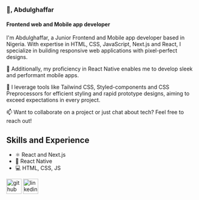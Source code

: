 ### 👋, Abdulghaffar
#### Frontend web and Mobile app developer

I'm Abdulghaffar, a Junior Frontend and Mobile app developer based in Nigeria. With expertise in HTML, CSS, JavaScript, Next.js and React, I specialize in building responsive web applications with pixel-perfect designs.

📱 Additionally, my proficiency in React Native enables me to develop sleek and performant mobile apps.

🎨 I leverage tools like Tailwind CSS, Styled-components and CSS Preprocessors for efficient styling and rapid prototype designs, aiming to exceed expectations in every project.

📫 Want to collaborate on a project or just chat about tech? Feel free to reach out!

## Skills and Experience
* ⚛ React and Next.js
* 📱 React Native
* 💻 HTML, CSS, JS

[<img src='https://cdn.jsdelivr.net/npm/simple-icons@3.0.1/icons/github.svg' alt='github' height='40'>](https://github.com/abdulghaffarIB)  [<img src='https://cdn.jsdelivr.net/npm/simple-icons@3.0.1/icons/linkedin.svg' alt='linkedin' height='40'>](https://www.linkedin.com/in/abdulghaffar-ibrahim/)  



